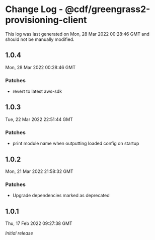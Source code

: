 # Change Log - @cdf/greengrass2-provisioning-client

This log was last generated on Mon, 28 Mar 2022 00:28:46 GMT and should not be manually modified.

## 1.0.4
Mon, 28 Mar 2022 00:28:46 GMT

### Patches

- revert to latest aws-sdk

## 1.0.3
Tue, 22 Mar 2022 22:51:44 GMT

### Patches

- print module name when outputting loaded config on startup

## 1.0.2
Mon, 21 Mar 2022 21:58:32 GMT

### Patches

- Upgrade dependencies marked as deprecated

## 1.0.1
Thu, 17 Feb 2022 09:27:38 GMT

_Initial release_

